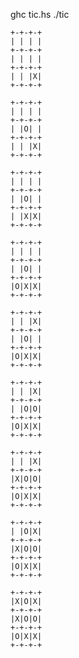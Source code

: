 ghc tic.hs
    ./tic

    +-+-+-+
    | | | |
    +-+-+-+
    | | | |
    +-+-+-+
    | | |X|
    +-+-+-+
    
    +-+-+-+
    | | | |
    +-+-+-+
    | |O| |
    +-+-+-+
    | | |X|
    +-+-+-+
    
    +-+-+-+
    | | | |
    +-+-+-+
    | |O| |
    +-+-+-+
    | |X|X|
    +-+-+-+
    
    +-+-+-+
    | | | |
    +-+-+-+
    | |O| |
    +-+-+-+
    |O|X|X|
    +-+-+-+
    
    +-+-+-+
    | | |X|
    +-+-+-+
    | |O| |
    +-+-+-+
    |O|X|X|
    +-+-+-+
    
    +-+-+-+
    | | |X|
    +-+-+-+
    | |O|O|
    +-+-+-+
    |O|X|X|
    +-+-+-+
    
    +-+-+-+
    | | |X|
    +-+-+-+
    |X|O|O|
    +-+-+-+
    |O|X|X|
    +-+-+-+
    
    +-+-+-+
    | |O|X|
    +-+-+-+
    |X|O|O|
    +-+-+-+
    |O|X|X|
    +-+-+-+
    
    +-+-+-+
    |X|O|X|
    +-+-+-+
    |X|O|O|
    +-+-+-+
    |O|X|X|
    +-+-+-+